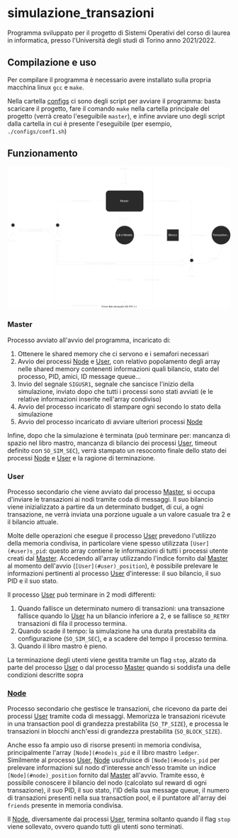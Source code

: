 # simulazione_transazioni

Programma sviluppato per il progetto di Sistemi Operativi del corso di laurea in informatica, presso l'Università degli
studi di Torino anno 2021/2022.

## Compilazione e uso

Per compilare il programma è necessario avere installato sulla propria macchina linux `gcc` e `make`.

Nella cartella [configs](/configs) ci sono degli script per avviare il programma: basta scaricare il progetto, fare il
comando `make` nella cartella principale del progetto (verrà creato l'eseguibile `master`), e infine avviare uno degli
script dalla cartella in cui è presente l'eseguibile (per esempio, `./configs/conf1.sh`)

## Funzionamento

![Diagramma di funzionamento programma](diagram.svg)

### Master

Processo avviato all'avvio del programma, incaricato di:

1) Ottenere le shared memory che ci servono e i semafori necessari
2) Avvio dei processi [Node](#node) e [User](#user), con relativo popolamento degli array nelle shared memory contenenti
   informazioni quali bilancio, stato del processo, PID, amici, ID message queue...
3) Invio del segnale `SIGUSR1`, segnale che sancisce l'inizio della simulazione, inviato dopo che tutti i processi sono
   stati avviati (e le relative informazioni inserite nell'array condiviso)
4) Avvio del processo incaricato di stampare ogni secondo lo stato della simulazione
5) Avvio del processo incaricato di avviare ulteriori processi [Node](#node)

Infine, dopo che la simulazione è terminata (può terminare per: mancanza di spazio nel libro mastro, mancanza di
bilancio dei processi [User](#user), timeout definito con `SO_SIM_SEC`), verrà stampato un resoconto finale dello stato
dei processi
[Node](#node) e [User](#user) e la ragione di terminazione.

### User

Processo secondario che viene avviato dal processo [Master](#master), si occupa d'inviare le transazioni ai nodi tramite
coda di messaggi. Il suo bilancio viene inizializzato a partire da un determinato budget, di cui, a ogni transazione, ne
verrà inviata una porzione uguale a un valore casuale tra 2 e il bilancio attuale.

Molte delle operazioni che esegue il processo [User](#user) prevedono l'utilizzo della memoria condivisa, in particolare
viene spesso utilizzata `[User](#user)s_pid`: questo array contiene le informazioni di tutti i processi utente creati
dal [Master](#master). Accedendo all'array utilizzando l'indice fornito dal [Master](#master) al momento
dell'avvio (`[User](#user)_position`), è possibile prelevare le informazioni pertinenti al processo [User](#user)
d'interesse: il suo bilancio, il suo PID e il suo stato.

Il processo [User](#user) può terminare in 2 modi differenti:

1) Quando fallisce un determinato numero di transazioni: una transazione fallisce quando lo [User](#user) ha un bilancio
   inferiore a 2, e se fallisce `SO_RETRY` transazioni di fila il processo termina.
2) Quando scade il tempo: la simulazione ha una durata prestabilita da configurazione (`SO_SIM_SEC`), e a scadere del
   tempo il processo termina.
3) Quando il libro mastro è pieno.

La terminazione degli utenti viene gestita tramite un flag `stop`, alzato da parte del processo [User](#user) o dal
processo
[Master](#master) quando si soddisfa una delle condizioni descritte sopra

### [Node](#node)

Processo secondario che gestisce le transazioni, che ricevono da parte dei processi [User](#user) tramite coda di
messaggi. Memorizza le transazioni ricevute in una transaction pool di grandezza prestabilita (`SO_TP_SIZE`), e processa
le transazioni in blocchi anch'essi di grandezza prestabilita (`SO_BLOCK_SIZE`).

Anche esso fa ampio uso di risorse presenti in memoria condivisa, principalmente l'array `[Node](#node)s_pid` e il libro
mastro
`ledger`. Similmente al processo [User](#user), [Node](#node) usufruisce di `[Node](#node)s_pid` per prelevare
informazioni sul nodo d'interesse anch'esso tramite un indice `[Node](#node)_position` fornito dal [Master](#master)
all'avvio. Tramite esso, è possibile conoscere il bilancio del nodo (calcolato sul reward di ogni transazione), il suo
PID, il suo stato, l'ID della sua message queue, il numero di transazioni presenti nella sua transaction pool, e il
puntatore all'array dei `friends` presente in memoria condivisa.

Il [Node](#node), diversamente dai processi [User](#user), termina soltanto quando il flag `stop` viene sollevato,
ovvero quando tutti gli utenti sono terminati.
